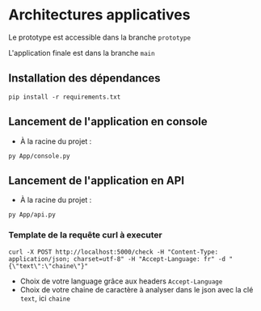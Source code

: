 # Architectures applicatives

Le prototype est accessible dans la branche `prototype`

L'application finale est dans la branche `main`

## Installation des dépendances 
```
pip install -r requirements.txt
```

## Lancement de l'application en console
- À la racine du projet : 
```
py App/console.py
```

## Lancement de l'application en API
- À la racine du projet : 
```
py App/api.py
```

### Template de la requête curl à executer
```
curl -X POST http://localhost:5000/check -H "Content-Type: application/json; charset=utf-8" -H "Accept-Language: fr" -d "{\"text\":\"chaine\"}"
```
- Choix de votre language grâce aux headers `Accept-Language`
- Choix de votre chaine de caractère à analyser dans le json avec la clé `text`, ici `chaine`

